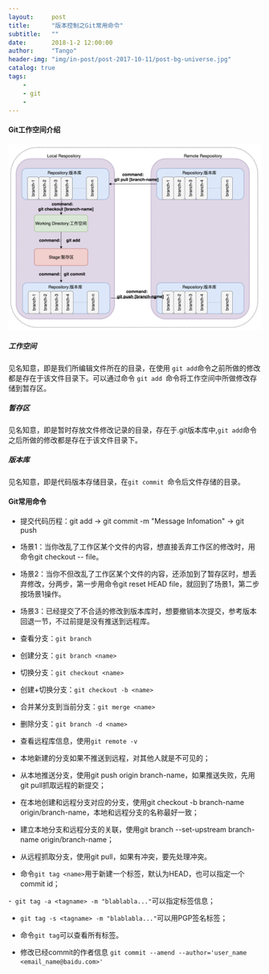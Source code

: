 ```yaml
---
layout:     post
title:      "版本控制之Git常用命令"
subtitle:   ""
date:       2018-1-2 12:00:00
author:     "Tango"
header-img: "img/in-post/post-2017-10-11/post-bg-universe.jpg"
catalog: true
tags:   
    - 
    - git
    - 
---
```

#### Git工作空间介绍
 
  ![](/img/in-post/git/post-git-workspace.png)  
##### 工作空间 
见名知意，即是我们所编辑文件所在的目录，在使用	`git add`命令之前所做的修改都是存在于该文件目录下。可以通过命令 `git add `命令将工作空间中所做修改存储到暂存区。
##### 暂存区
见名知意，即是暂时存放文件修改记录的目录，存在于.git版本库中,`git add`命令之后所做的修改都是存在于该文件目录下。
##### 版本库
见名知意，即是代码版本存储目录，在`git commit `命令后文件存储的目录。
#### Git常用命令
  
- 提交代码历程：git add -> git commit -m "Message Infomation" -> git push

 - 场景1：当你改乱了工作区某个文件的内容，想直接丢弃工作区的修改时，用命令git checkout -- file。

 - 场景2：当你不但改乱了工作区某个文件的内容，还添加到了暂存区时，想丢弃修改，分两步，第一步用命令git reset HEAD file，就回到了场景1，第二步按场景1操作。

 - 场景3：已经提交了不合适的修改到版本库时，想要撤销本次提交，参考版本回退一节，不过前提是没有推送到远程库。



- 查看分支：`git branch`

- 创建分支：`git branch <name>`

- 切换分支：`git checkout <name>`

- 创建+切换分支：`git checkout -b <name>`

- 合并某分支到当前分支：`git merge <name>`

- 删除分支：`git branch -d <name>`




- 查看远程库信息，使用`git remote -v`

- 本地新建的分支如果不推送到远程，对其他人就是不可见的；

- 从本地推送分支，使用git push origin branch-name，如果推送失败，先用git pull抓取远程的新提交；

- 在本地创建和远程分支对应的分支，使用git checkout -b branch-name origin/branch-name，本地和远程分支的名称最好一致；

- 建立本地分支和远程分支的关联，使用git branch --set-upstream branch-name origin/branch-name；

- 从远程抓取分支，使用git pull，如果有冲突，要先处理冲突。

- 命令`git tag <name>`用于新建一个标签，默认为HEAD，也可以指定一个commit id；

-` git tag -a <tagname> -m "blablabla..."`可以指定标签信息；

- `git tag -s <tagname> -m "blablabla..."`可以用PGP签名标签；

- 命令`git tag`可以查看所有标签。

- 修改已经commit的作者信息 `git commit --amend --author='user_name <email_name@baidu.com>'`
 
